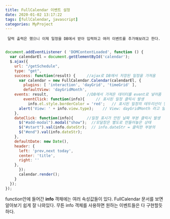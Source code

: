 ```yaml
---
title: FullCalendar 이벤트 설정
date: 2020-01-02 13:17:22
tags: [fullCalendar, javascript]
categories: MyProject
---
```


` 달력 출력은 했으니 이제 일정을 DB에서 받아 입력하고 여러 이벤트를 추가해보려고 한다.`

```javascript

document.addEventListener ( 'DOMContentLoaded', function () {	
  var calendarEl = document.getElementById('calendar');
  $.ajax({
    url: "/getSchedule",
    type: "get",
    success: function(result) {     //ajax로 DB에서 저장된 일정을 가져옴
      var calendar = new FullCalendar.Calendar(calendarEl, {
        plugins: [ 'interaction', 'dayGrid', 'timeGrid' ],
        defaultView: 'dayGridMonth',
   	events: result,                 //DB에서 가져온 데이터를 event로 넣어줌
        eventClick: function(info){     // 표시된 일정 클릭시 발생
          info.el.style.borderColor = 'red';   // 표시된 일정의 테두리선이 빨간색으로 바뀜
	  alert('View: ' + info.view.type);    // View: dayGridMonth 라고 알림창이 뜬다.
	},
	dateClick: function(info){      //일정 표시가 안된 날짜 부분 클릭시 발생
	  $("#add-modal").modal("show");  //모달창은 별도로 만들어놓은 상태
	  $("#start").val(info.dateStr);  // info.dateStr = 클릭한 부분의 
	  $("#end").val(info.dateStr);
	},
	defaultDate: new Date(),
	header: {
	  left: 'prev,next today',
	  center: 'title',
	  right: ''
	},
      });
      calendar.render();
    }
  });
});

```

function안에 들어간 **info** 객채에는 여러 속성값들이 있다.
FullCalendar 문서를 보면 알아보기 쉽게 잘 나와있다.
무튼 info 객체를 사용하면 원하는 이벤트들은 다 구현할듯하다.
